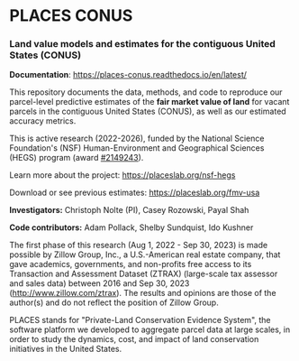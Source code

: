 # PLACES CONUS
### Land value models and estimates for the contiguous United States (CONUS)

**Documentation**: https://places-conus.readthedocs.io/en/latest/

This repository documents the data, methods, and code to reproduce our parcel-level predictive estimates of the **fair market value of land** for vacant parcels in the contiguous United States (CONUS), as well as our estimated accuracy metrics.

This is active research (2022-2026), funded by the National Science Foundation's (NSF) Human-Environment and Geographical Sciences (HEGS) program (award [#2149243](https://www.nsf.gov/awardsearch/showAward?AWD_ID=2149243)).

Learn more about the project: https://placeslab.org/nsf-hegs

Download or see previous estimates: https://placeslab.org/fmv-usa

**Investigators:** Christoph Nolte (PI), Casey Rozowski, Payal Shah

**Code contributors:** Adam Pollack, Shelby Sundquist, Ido Kushner

The first phase of this research (Aug 1, 2022 - Sep 30, 2023) is made possible by Zillow Group, Inc., a U.S.-American real estate company, that gave academics, governments, and non-profits free access to its Transaction and Assessment Dataset (ZTRAX) (large-scale tax assessor and sales data) between 2016 and Sep 30, 2023 (http://www.zillow.com/ztrax). The results and opinions are those of the author(s) and do not reflect the position of Zillow Group.

PLACES stands for "Private-Land Conservation Evidence System", the software platform we developed to aggregate parcel data at large scales, in order to study the dynamics, cost, and impact of land conservation initiatives in the United States.
